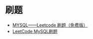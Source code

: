 刷题
===

- [MYSQL——Leetcode 刷题（免费版）](https://zhuanlan.zhihu.com/p/35932114)
- [LeetCode MySQL刷题](https://www.jianshu.com/p/b20231636ab4)